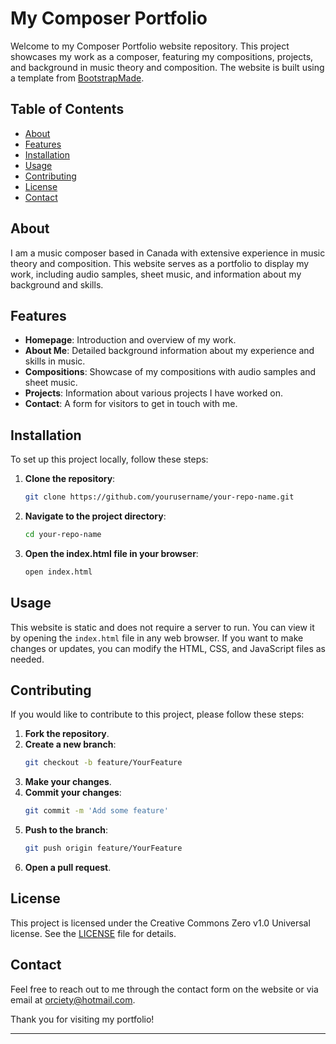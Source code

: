 # My Composer Portfolio

Welcome to my Composer Portfolio website repository. This project showcases my work as a composer, featuring my compositions, projects, and background in music theory and composition. The website is built using a template from [BootstrapMade](https://bootstrapmade.com).

## Table of Contents

- [About](#about)
- [Features](#features)
- [Installation](#installation)
- [Usage](#usage)
- [Contributing](#contributing)
- [License](#license)
- [Contact](#contact)

## About

I am a music composer based in Canada with extensive experience in music theory and composition. This website serves as a portfolio to display my work, including audio samples, sheet music, and information about my background and skills.

## Features

- **Homepage**: Introduction and overview of my work.
- **About Me**: Detailed background information about my experience and skills in music.
- **Compositions**: Showcase of my compositions with audio samples and sheet music.
- **Projects**: Information about various projects I have worked on.
- **Contact**: A form for visitors to get in touch with me.

## Installation

To set up this project locally, follow these steps:

1. **Clone the repository**:
    ```sh
    git clone https://github.com/yourusername/your-repo-name.git
    ```

2. **Navigate to the project directory**:
    ```sh
    cd your-repo-name
    ```

3. **Open the index.html file in your browser**:
    ```sh
    open index.html
    ```

## Usage

This website is static and does not require a server to run. You can view it by opening the `index.html` file in any web browser. If you want to make changes or updates, you can modify the HTML, CSS, and JavaScript files as needed.

## Contributing

If you would like to contribute to this project, please follow these steps:

1. **Fork the repository**.
2. **Create a new branch**:
    ```sh
    git checkout -b feature/YourFeature
    ```
3. **Make your changes**.
4. **Commit your changes**:
    ```sh
    git commit -m 'Add some feature'
    ```
5. **Push to the branch**:
    ```sh
    git push origin feature/YourFeature
    ```
6. **Open a pull request**.

## License

This project is licensed under the Creative Commons Zero v1.0 Universal license. See the [LICENSE](LICENSE) file for details.

## Contact

Feel free to reach out to me through the contact form on the website or via email at [orciety@hotmail.com](mailto:orciety@hotmail.com).

Thank you for visiting my portfolio!

---

